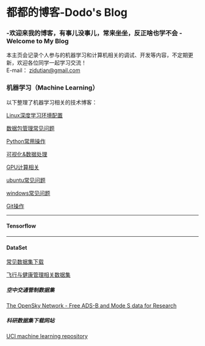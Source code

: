 # 都都的博客-Dodo's Blog
  
### -欢迎来我的博客，有事儿没事儿，常来坐坐，反正啥也学不会   -Welcome to My Blog

本主页会记录个人参与的机器学习和计算机相关的调试、开发等内容，不定期更新，欢迎各位同学一起学习交流！  
E-mail： <zidutian@gmail.com>  
### 机器学习（Machine Learning）
以下整理了机器学习相关的技术博客：

[Linux深度学习环境配置](https://github.com/iMyGirl/imygirl.github.io/blob/master/Linux%E6%B7%B1%E5%BA%A6%E5%AD%A6%E4%B9%A0%E7%8E%AF%E5%A2%83%E9%85%8D%E7%BD%AE.md)  
  
[数据包管理常见问题](https://github.com/iMyGirl/imygirl.github.io/blob/master/%E6%95%B0%E6%8D%AE%E5%8C%85%E7%AE%A1%E7%90%86%E5%B8%B8%E8%A7%81%E9%97%AE%E9%A2%98.md)  
  
[Python常用操作](https://github.com/iMyGirl/imygirl.github.io/blob/master/Python%E5%B8%B8%E7%94%A8%E6%93%8D%E4%BD%9C.md)  
    
[可视化&数据处理](https://github.com/iMyGirl/imygirl.github.io/blob/master/%E5%8F%AF%E8%A7%86%E5%8C%96%26%E6%95%B0%E6%8D%AE%E5%A4%84%E7%90%86.md)    
  
[GPU计算相关](https://github.com/iMyGirl/imygirl.github.io/blob/master/GPU%E8%AE%A1%E7%AE%97%E7%9B%B8%E5%85%B3.md)  
  
[ubuntu常见问题](https://github.com/iMyGirl/imygirl.github.io/blob/master/ubuntu%E5%B8%B8%E8%A7%81%E9%97%AE%E9%A2%98.md)  
    
[windows常见问题](https://github.com/iMyGirl/imygirl.github.io/blob/master/windows%E5%B8%B8%E8%A7%81%E9%97%AE%E9%A2%98.md)  
      
[Git操作](https://github.com/iMyGirl/Git-Github)  
* * *
#### Tensorflow  

* * *
#### DataSet       

[常见数据集下载](https://github.com/iMyGirl/imygirl.github.io/tree/master/%E5%B8%B8%E8%A7%81%E6%95%B0%E6%8D%AE%E9%9B%86%E4%B8%8B%E8%BD%BD)

[飞行与健康管理相关数据集](https://github.com/iMyGirl/imygirl.github.io/blob/master/%E6%95%B0%E6%8D%AE%E9%9B%86_Dataset/%E9%A3%9E%E8%A1%8C%E4%B8%8E%E5%81%A5%E5%BA%B7%E7%AE%A1%E7%90%86%E7%9B%B8%E5%85%B3%E6%95%B0%E6%8D%AE%E9%9B%86.md)  
      
##### 空中交通管制数据集  
[The OpenSky Network - Free ADS-B and Mode S data for Research](https://opensky-network.org/)  
  
##### 科研数据集下载网站  

[UCI machine learning repository](http://archive.ics.uci.edu/ml/index.php)













